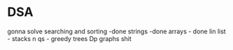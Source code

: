 # DSA
gonna solve
searching and sorting -done
strings -done
arrays - done
lin list -
stacks n qs -
greedy
trees
Dp
graphs
shit
